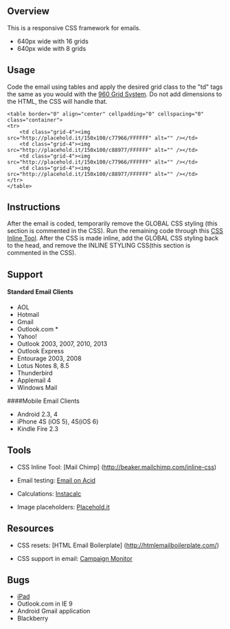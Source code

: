 ## Overview 
This is a responsive CSS framework for emails. 

* 640px wide with 16 grids
* 640px wide with 8 grids


## Usage 
Code the email using tables and apply the desired grid class to the "td" tags the same as you would with the [960 Grid System](http://960.gs/). Do not add dimensions to the HTML, the CSS will handle that.

	<table border="0" align="center" cellpadding="0" cellspacing="0" class="container">
    <tr>
        <td class="grid-4"><img src="http://placehold.it/150x100/c77966/FFFFFF" alt="" /></td>
        <td class="grid-4"><img src="http://placehold.it/150x100/c88977/FFFFFF" alt="" /></td>
        <td class="grid-4"><img src="http://placehold.it/150x100/c77966/FFFFFF" alt="" /></td>
        <td class="grid-4"><img src="http://placehold.it/150x100/c88977/FFFFFF" alt="" /></td>
    </tr>
	</table>

## Instructions 

After the email is coded, temporarily remove the GLOBAL CSS styling (this section is commented in the CSS). Run the remaining code through this  [CSS Inline Tool](http://beaker.mailchimp.com/inline-css). After the CSS is made inline, add the GLOBAL CSS styling back to the head, and remove the INLINE STYLING CSS(this section is commented in the CSS).

## Support 	

#### Standard Email Clients
* AOL
* Hotmail
* Gmail
* Outlook.com *
* Yahoo!
* Outlook 2003, 2007, 2010, 2013
* Outlook Express
* Entourage 2003, 2008
* Lotus Notes 8, 8.5
* Thunderbird
* Applemail 4
* Windows Mail

####Mobile Email Clients
* Android 2.3, 4
* iPhone 4S (iOS 5), 4S(iOS 6)
* Kindle Fire 2.3

## Tools 

* CSS Inline Tool: [Mail Chimp] (http://beaker.mailchimp.com/inline-css)
	
* Email testing: [Email on Acid](http://www.emailonacid.com/)
	
* Calculations: [Instacalc](http://instacalc.com/9710)

* Image placeholders: [Placehold.it](http://placehold.it)


## Resources 

* CSS resets: [HTML Email Boilerplate] (http://htmlemailboilerplate.com/)
	
* CSS support in email: [Campaign Monitor](http://www.campaignmonitor.com/css/)

## Bugs 

* [iPad](http://www.campaignmonitor.com/blog/post/3585/iphone-fail-the-trouble-with-table-borders-and-html-email)
* Outlook.com in IE 9
* Android Gmail application
* Blackberry